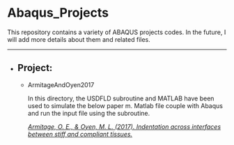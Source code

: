 # Abaqus_Projects

This repository contains a variety of ABAQUS projects codes. In the future, I will add more details about them and related files.

<hr>

## 
- ## Project:
	- ArmitageAndOyen2017

      In this directory, the USDFLD subroutine and MATLAB have been used to simulate the below paper m. Matlab file couple with Abaqus and run the input file using the subroutine.
      
      <a href="https://doi.org/10.1016/j.actbio.2016.12.036"> <i> Armitage, O. E., & Oyen, M. L. (2017). Indentation across interfaces between stiff and compliant tissues.</i> </a>
      
